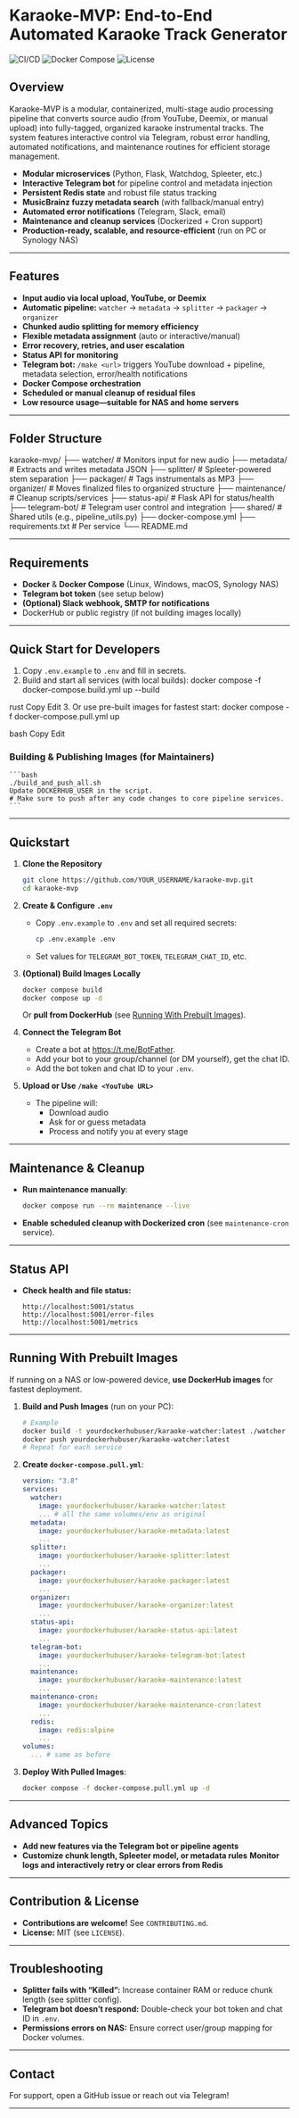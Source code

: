 # Karaoke-MVP: End-to-End Automated Karaoke Track Generator

![CI/CD](https://img.shields.io/badge/build-passing-brightgreen)
![Docker Compose](https://img.shields.io/badge/docker-compose-blue)
![License](https://img.shields.io/badge/license-MIT-blue.svg)

## Overview

Karaoke-MVP is a modular, containerized, multi-stage audio processing pipeline that converts source audio (from YouTube, Deemix, or manual upload) into fully-tagged, organized karaoke instrumental tracks. The system features interactive control via Telegram, robust error handling, automated notifications, and maintenance routines for efficient storage management.

- **Modular microservices** (Python, Flask, Watchdog, Spleeter, etc.)
- **Interactive Telegram bot** for pipeline control and metadata injection
- **Persistent Redis state** and robust file status tracking
- **MusicBrainz fuzzy metadata search** (with fallback/manual entry)
- **Automated error notifications** (Telegram, Slack, email)
- **Maintenance and cleanup services** (Dockerized + Cron support)
- **Production-ready, scalable, and resource-efficient** (run on PC or Synology NAS)

---

## Features

- **Input audio via local upload, YouTube, or Deemix**
- **Automatic pipeline:** `watcher` → `metadata` → `splitter` → `packager` → `organizer`
- **Chunked audio splitting for memory efficiency**
- **Flexible metadata assignment** (auto or interactive/manual)
- **Error recovery, retries, and user escalation**
- **Status API for monitoring**
- **Telegram bot:** `/make <url>` triggers YouTube download + pipeline, metadata selection, error/health notifications
- **Docker Compose orchestration**
- **Scheduled or manual cleanup of residual files**
- **Low resource usage—suitable for NAS and home servers**

---

## Folder Structure

karaoke-mvp/
├── watcher/ # Monitors input for new audio
├── metadata/ # Extracts and writes metadata JSON
├── splitter/ # Spleeter-powered stem separation
├── packager/ # Tags instrumentals as MP3
├── organizer/ # Moves finalized files to organized structure
├── maintenance/ # Cleanup scripts/services
├── status-api/ # Flask API for status/health
├── telegram-bot/ # Telegram user control and integration
├── shared/ # Shared utils (e.g., pipeline_utils.py)
├── docker-compose.yml
├── requirements.txt # Per service
└── README.md


---

## Requirements

- **Docker** & **Docker Compose** (Linux, Windows, macOS, Synology NAS)
- **Telegram bot token** (see setup below)
- **(Optional) Slack webhook, SMTP for notifications**
- DockerHub or public registry (if not building images locally)

---

## Quick Start for Developers

1. Copy `.env.example` to `.env` and fill in secrets.
2. Build and start all services (with local builds):
docker compose -f docker-compose.build.yml up --build

rust
Copy
Edit
3. Or use pre-built images for fastest start:
docker compose -f docker-compose.pull.yml up

bash
Copy
Edit

### Building & Publishing Images (for Maintainers)

    ```bash
    ./build_and_push_all.sh
    Update DOCKERHUB_USER in the script.
    # Make sure to push after any code changes to core pipeline services.
    ```

---

## Quickstart

1. **Clone the Repository**

    ```sh
    git clone https://github.com/YOUR_USERNAME/karaoke-mvp.git
    cd karaoke-mvp
    ```

2. **Create & Configure `.env`**

    - Copy `.env.example` to `.env` and set all required secrets:
      ```sh
      cp .env.example .env
      ```

    - Set values for `TELEGRAM_BOT_TOKEN`, `TELEGRAM_CHAT_ID`, etc.

3. **(Optional) Build Images Locally**

    ```sh
    docker compose build
    docker compose up -d
    ```

    Or **pull from DockerHub** (see [Running With Prebuilt Images](#running-with-prebuilt-images)).

4. **Connect the Telegram Bot**

    - Create a bot at https://t.me/BotFather.
    - Add your bot to your group/channel (or DM yourself), get the chat ID.
    - Add the bot token and chat ID to your `.env`.

5. **Upload or Use `/make <YouTube URL>`**

    - The pipeline will:
        - Download audio
        - Ask for or guess metadata
        - Process and notify you at every stage

---

## Maintenance & Cleanup

- **Run maintenance manually**:
    ```sh
    docker compose run --rm maintenance --live
    ```
- **Enable scheduled cleanup with Dockerized cron** (see `maintenance-cron` service).

---

## Status API

- **Check health and file status:**
    ```
    http://localhost:5001/status
    http://localhost:5001/error-files
    http://localhost:5001/metrics
    ```

---

## Running With Prebuilt Images

If running on a NAS or low-powered device, **use DockerHub images** for fastest deployment.

1. **Build and Push Images** (run on your PC):

    ```sh
    # Example
    docker build -t yourdockerhubuser/karaoke-watcher:latest ./watcher
    docker push yourdockerhubuser/karaoke-watcher:latest
    # Repeat for each service
    ```

2. **Create `docker-compose.pull.yml`**:

    ```yaml
    version: "3.8"
    services:
      watcher:
        image: yourdockerhubuser/karaoke-watcher:latest
        ... # all the same volumes/env as original
      metadata:
        image: yourdockerhubuser/karaoke-metadata:latest
        ...
      splitter:
        image: yourdockerhubuser/karaoke-splitter:latest
        ...
      packager:
        image: yourdockerhubuser/karaoke-packager:latest
        ...
      organizer:
        image: yourdockerhubuser/karaoke-organizer:latest
        ...
      status-api:
        image: yourdockerhubuser/karaoke-status-api:latest
        ...
      telegram-bot:
        image: yourdockerhubuser/karaoke-telegram-bot:latest
        ...
      maintenance:
        image: yourdockerhubuser/karaoke-maintenance:latest
        ...
      maintenance-cron:
        image: yourdockerhubuser/karaoke-maintenance-cron:latest
        ...
      redis:
        image: redis:alpine
        ...
    volumes:
      ... # same as before
    ```

3. **Deploy With Pulled Images**:

    ```sh
    docker compose -f docker-compose.pull.yml up -d
    ```

---

## Advanced Topics

- **Add new features via the Telegram bot or pipeline agents**
- **Customize chunk length, Spleeter model, or metadata rules**
 **Monitor logs and interactively retry or clear errors from Redis**

---

## Contribution & License

- **Contributions are welcome!** See `CONTRIBUTING.md`.
- **License:** MIT (see `LICENSE`).

---

## Troubleshooting

- **Splitter fails with “Killed”:**
  Increase container RAM or reduce chunk length (see splitter config).
- **Telegram bot doesn’t respond:**
  Double-check your bot token and chat ID in `.env`.
- **Permissions errors on NAS:**
  Ensure correct user/group mapping for Docker volumes.

---

## Contact

For support, open a GitHub issue or reach out via Telegram!

---
